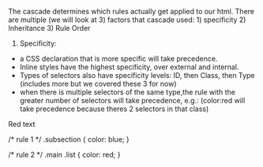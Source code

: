 The cascade determines which rules actually get applied to our html.
There are multiple (we will look at 3) factors that cascade used:
    1) specificity
    2) Inheritance
    3) Rule Order

1) Specificity:
- a CSS declaration that is more specific will take precedence. 
- Inline styles have the highest specificity, over external and internal. 
- Types of selectors also have specificity levels: ID, then Class, then Type (includes more but we covered these 3 for now)
- when there is multiple selectors of the same type,the rule with the greater number of selectors will take precedence, e.g.: (color:red will take precedence because theres 2 selectors in that class)
<!-- index.html -->

<div class="main">
  <div class="list subsection">Red text</div>
</div>

/* rule 1 */
.subsection {
  color: blue;
}

/* rule 2 */
.main .list {
  color: red;
}
